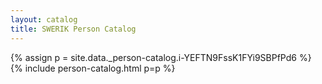 ```yaml
---
layout: catalog
title: SWERIK Person Catalog
---
```

{% assign p = site.data._person-catalog.i-YEFTN9FssK1FYi9SBPfPd6 %}
{% include person-catalog.html p=p %}

